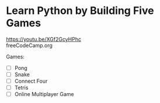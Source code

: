 
# Learn Python by Building Five Games  

<https://youtu.be/XGf2GcyHPhc>  
freeCodeCamp.org  

Games:

- [ ] Pong
- [ ] Snake
- [ ] Connect Four
- [ ] Tetris
- [ ] Online Multiplayer Game
